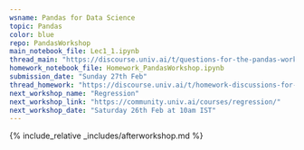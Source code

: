```yaml
---
wsname: Pandas for Data Science
topic: Pandas
color: blue
repo: PandasWorkshop
main_notebook_file: Lec1_1.ipynb
thread_main: "https://discourse.univ.ai/t/questions-for-the-pandas-workshop/10169/2"
homework_notebook_file: Homework_PandasWorkshop.ipynb
submission_date: "Sunday 27th Feb"
thread_homework: "https://discourse.univ.ai/t/homework-discussions-for-the-pandas-workshop/10170/6"
next_workshop_name: "Regression"
next_workshop_link: "https://community.univ.ai/courses/regression/"
next_workshop_date: "Saturday 26th Feb at 10am IST"
---
```


{% include_relative _includes/afterworkshop.md %}
